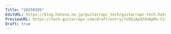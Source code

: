 ```yaml
---
Title: "20250305"
EditURL: https://blog.hatena.ne.jp/guitarrapc_tech/guitarrapc-tech.hatenablog.com/atom/entry/6802418398334087853
PreviewURL: https://tech.guitarrapc.com/draft/entry/7o56jApd2XoKpMs-CstlQnO8h8o
Draft: true
---
```


